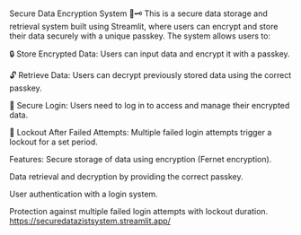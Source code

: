 Secure Data Encryption System 🔏🗝
This is a secure data storage and retrieval system built using Streamlit, where users can encrypt and store their data securely with a unique passkey. The system allows users to:

🔒 Store Encrypted Data: Users can input data and encrypt it with a passkey.

🔓 Retrieve Data: Users can decrypt previously stored data using the correct passkey.

🔑 Secure Login: Users need to log in to access and manage their encrypted data.

🚫 Lockout After Failed Attempts: Multiple failed login attempts trigger a lockout for a set period.

Features:
Secure storage of data using encryption (Fernet encryption).

Data retrieval and decryption by providing the correct passkey.

User authentication with a login system.

Protection against multiple failed login attempts with lockout duration.
https://securedatazistsystem.streamlit.app/

